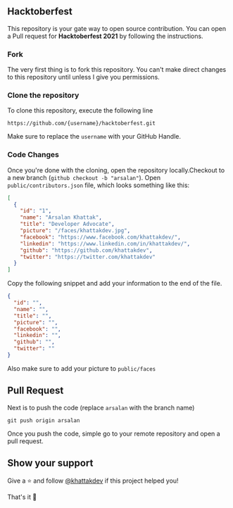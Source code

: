 ## Hacktoberfest

This repository is your gate way to open source contribution. You can open a Pull request for **Hacktoberfest 2021** by following the instructions.

### Fork

The very first thing is to fork this repository. You can't make direct changes to this repository until unless I give you permissions.

### Clone the repository

To clone this repository, execute the following line

```
https://github.com/{username}/hacktoberfest.git
```

Make sure to replace the `username` with your GitHub Handle.

### Code Changes

Once you're done with the cloning, open the repository locally.Checkout to a new branch (`github checkout -b "arsalan"`). Open `public/contributors.json` file, which looks something like this:

```json
[
  {
    "id": "1",
    "name": "Arsalan Khattak",
    "title": "Developer Advocate",
    "picture": "/faces/khattakdev.jpg",
    "facebook": "https://www.facebook.com/khattakdev/",
    "linkedin": "https://www.linkedin.com/in/khattakdev/",
    "github": "https://github.com/khattakdev",
    "twitter": "https://twitter.com/khattakdev"
  }
]
```

Copy the following snippet and add your information to the end of the file.

```json
{
  "id": "",
  "name": "",
  "title": "",
  "picture": "",
  "facebook": "",
  "linkedin": "",
  "github": "",
  "twitter": ""
}
```

Also make sure to add your picture to `public/faces`

## Pull Request

Next is to push the code (replace `arsalan` with the branch name)

```
git push origin arsalan
```

Once you push the code, simple go to your remote repository and open a pull request.

## Show your support

Give a ⭐️ and follow [@khattakdev](https://github.com/khattakdev) if this project helped you!

That's it 🎉
